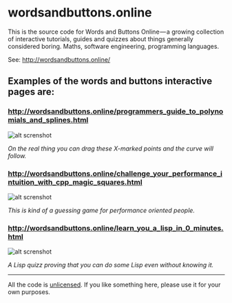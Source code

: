 # wordsandbuttons.online

This is the source code for Words and Buttons Online — a growing collection of interactive tutorials, guides and quizzes about things generally considered boring. Maths, software engineering, programming languages.

See: http://wordsandbuttons.online/

## Examples of the words and buttons interactive pages are:

### http://wordsandbuttons.online/programmers_guide_to_polynomials_and_splines.html

![alt screnshot](https://github.com/akalenuk/wordsandbuttons/blob/master/images/programmers_guide_to_polynomials_and_splines.png)

_On the real thing you can drag these X-marked points and the curve will follow._

### http://wordsandbuttons.online/challenge_your_performance_intuition_with_cpp_magic_squares.html
![alt screnshot](https://github.com/akalenuk/wordsandbuttons/blob/master/images/challenge_your_performance_intuition_with_cpp_magic_squares.png)

_This is kind of a guessing game for performance oriented people._


### http://wordsandbuttons.online/learn_you_a_lisp_in_0_minutes.html

![alt screnshot](https://github.com/akalenuk/wordsandbuttons/blob/master/images/learn_you_a_lisp_in_0_minutes.png)

_A Lisp quizz proving that you can do some Lisp even without knowing it._

---

All the code is <a href="http://unlicense.org/">unlicensed</a>. If you like something here, please use it for your own purposes.

